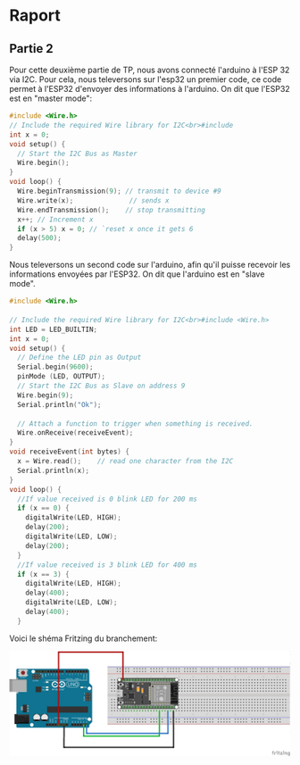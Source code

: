 # Raport

## Partie 2

Pour cette deuxième partie de TP, nous avons connecté l'arduino à l'ESP 32 via I2C. Pour cela, nous televersons sur l'esp32 un premier code, ce code permet à l'ESP32 d'envoyer des informations à l'arduino. On dit que l'ESP32 est en "master mode":
```C
#include <Wire.h>
// Include the required Wire library for I2C<br>#include 
int x = 0;
void setup() {
  // Start the I2C Bus as Master
  Wire.begin(); 
}
void loop() {
  Wire.beginTransmission(9); // transmit to device #9
  Wire.write(x);              // sends x 
  Wire.endTransmission();    // stop transmitting
  x++; // Increment x
  if (x > 5) x = 0; // `reset x once it gets 6
  delay(500);
}
```

Nous televersons un second code sur l'arduino, afin qu'il puisse recevoir les informations envoyées par l'ESP32. On dit que l'arduino est en "slave mode".

```C
#include <Wire.h>

// Include the required Wire library for I2C<br>#include <Wire.h>
int LED = LED_BUILTIN;
int x = 0;
void setup() {
  // Define the LED pin as Output
  Serial.begin(9600);
  pinMode (LED, OUTPUT);
  // Start the I2C Bus as Slave on address 9
  Wire.begin(9);
  Serial.println("Ok"); 
  
  // Attach a function to trigger when something is received.
  Wire.onReceive(receiveEvent);
}
void receiveEvent(int bytes) {
  x = Wire.read();    // read one character from the I2C
  Serial.println(x); 
}
void loop() {
  //If value received is 0 blink LED for 200 ms
  if (x == 0) {
    digitalWrite(LED, HIGH);
    delay(200);
    digitalWrite(LED, LOW);
    delay(200);
  }
  //If value received is 3 blink LED for 400 ms
  if (x == 3) {
    digitalWrite(LED, HIGH);
    delay(400);
    digitalWrite(LED, LOW);
    delay(400);
  }
```

Voici le shéma Fritzing du branchement:

<p align="center">
  <img src="sketch2.png" width=700px alt="sketch Fritzing"/>
  </p>
